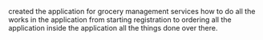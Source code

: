 created the application for grocery management services how to do all the works in the application from starting registration to ordering all the application inside the application all the things done over there.
